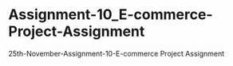 # Assignment-10_E-commerce-Project-Assignment
25th-November-Assignment-10-E-commerce Project Assignment
